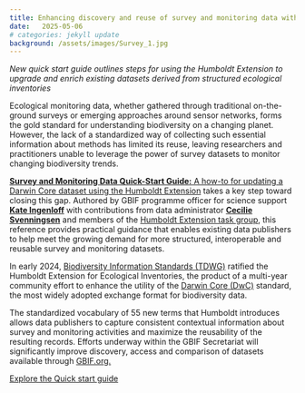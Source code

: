```yaml
---
title: Enhancing discovery and reuse of survey and monitoring data with new guide
date:   2025-05-06
# categories: jekyll update
background: /assets/images/Survey_1.jpg
---
```


*New quick start guide outlines steps for using the Humboldt Extension to upgrade and enrich existing datasets derived from structured ecological inventories*

Ecological monitoring data, whether gathered through traditional on-the-ground surveys or emerging approaches around sensor networks,
forms the gold standard for understanding biodiversity on a changing planet. However, the lack of a standardized way of collecting such
essential information about methods has limited its reuse, leaving researchers and practitioners unable to leverage the power of survey
datasets to monitor changing biodiversity trends.

[**Survey and Monitoring Data Quick-Start Guide:** A how-to for updating a Darwin Core dataset using the Humboldt Extension](https://docs.gbif.org/survey-monitoring-quick-start/en/) takes a key step toward closing this gap. Authored by GBIF programme officer for science support
[**Kate Ingenloff**](https://orcid.org/0000-0001-5942-9053) with contributions from data administrator [**Cecilie Svenningsen**](https://orcid.org/0000-0002-9216-2917)
and members of the [Humboldt Extension task group](https://www.tdwg.org/community/osr/humboldt-extension/), 
this reference provides practical guidance that enables existing data publishers to help meet the growing demand for more structured, 
interoperable and reusable survey and monitoring datasets.

In early 2024, [Biodiversity Information Standards (TDWG)](https://www.tdwg.org/) ratified the Humboldt Extension for Ecological Inventories, 
the product of a multi-year community effort to enhance the utility of the [Darwin Core (DwC)](https://www.tdwg.org/standards/dwc/) standard, 
the most widely adopted exchange format for biodiversity data. 

The standardized vocabulary of 55 new terms that Humboldt introduces allows data publishers to capture consistent contextual information about
survey and monitoring activities and maximize the reusability of the resulting records. Efforts underway within the GBIF Secretariat will
significantly improve discovery, access and comparison of datasets available through [GBIF.org.](https://www.gbif.org/)

[Explore the Quick start guide](https://docs.gbif.org/survey-monitoring-quick-start/en/)
